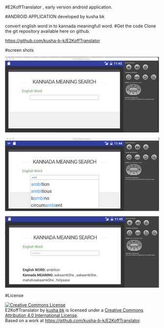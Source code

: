 <head>
<meta charset="UTF-8">
<meta name="description" content="convert english word in to kannada meaningfull word.">
<meta name="keywords" content="kushabk,kusha bk,kusha b k,E2KoffTranslator,convert, english, word, in, to,kannada, meaningfull, word">
<meta name="author" content="kusha bk">
<meta http-equiv="refresh" content="30">
</head>

#E2KoffTranslator , early version 
android application.

#ANDROID APPLICATION developed by kusha bk

convert english word in to kannada meaningfull word.
#Get the code
Clone the git repository available here on github.

https://github.com/kusha-b-k/E2KoffTranslator


#screen shots

![alt tag](https://github.com/kusha-b-k/E2KoffTranslator/blob/master/output%20screen/E2KoffTranslator1.png)


![alt tag](https://github.com/kusha-b-k/E2KoffTranslator/blob/master/output%20screen/E2KoffTranslator2.png)


![alt tag](https://github.com/kusha-b-k/E2KoffTranslator/blob/master/output%20screen/E2KoffTranslator3.png)


#License

<a rel="license" href="http://creativecommons.org/licenses/by/4.0/"><img alt="Creative Commons License" style="border-width:0" src="https://i.creativecommons.org/l/by/4.0/88x31.png" /></a><br /><span xmlns:dct="http://purl.org/dc/terms/" property="dct:title">E2KoffTranslator</span> by <a xmlns:cc="http://creativecommons.org/ns#" href="https://github.com/kusha-b-k/E2KoffTranslator" property="cc:attributionName" rel="cc:attributionURL">kusha bk</a> is licensed under a <a rel="license" href="http://creativecommons.org/licenses/by/4.0/">Creative Commons Attribution 4.0 International License</a>.<br />Based on a work at <a xmlns:dct="http://purl.org/dc/terms/" href="https://github.com/kusha-b-k/E2KoffTranslator" rel="dct:source">https://github.com/kusha-b-k/E2KoffTranslator</a>.
